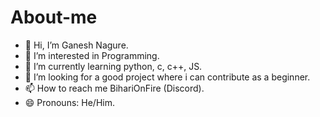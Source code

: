 # About-me
- 👋 Hi, I’m Ganesh Nagure.
- 👀 I’m interested in Programming.
- 🌱 I’m currently learning python, c, c++, JS.
- 💞 I’m looking for a good project where i can contribute as a beginner.
- 📫 How to reach me BihariOnFire (Discord).
- 😄 Pronouns: He/Him.
